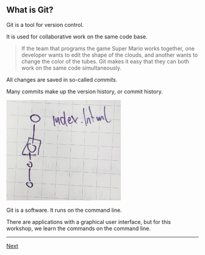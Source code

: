 ## What is Git?

Git is a tool for version control.

It is used for collaborative work on the same code base.

> If the team that programs the game Super Mario works together, one developer wants to edit the shape of the clouds, and another wants to change the color of the tubes. Git makes it easy that they can both work on the same code simultaneously.

All changes are saved in so-called *commits*.

Many commits make up the version history, or commit history.

<img src="img/git-history.jpg" alt="Git history" width="300"/>

Git is a software. It runs on the command line.

There are applications with a graphical user interface, but for this workshop, we learn the commands on the command line.

---

[Next](02-command-line-basics.md)